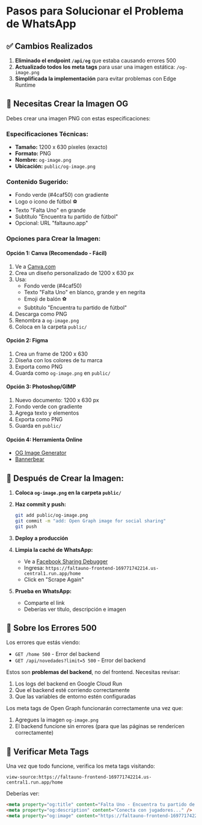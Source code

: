 # Pasos para Solucionar el Problema de WhatsApp

## ✅ Cambios Realizados

1. **Eliminado el endpoint `/api/og`** que estaba causando errores 500
2. **Actualizado todos los meta tags** para usar una imagen estática: `/og-image.png`
3. **Simplificada la implementación** para evitar problemas con Edge Runtime

## 🎨 Necesitas Crear la Imagen OG

Debes crear una imagen PNG con estas especificaciones:

### Especificaciones Técnicas:
- **Tamaño:** 1200 x 630 píxeles (exacto)
- **Formato:** PNG
- **Nombre:** `og-image.png`
- **Ubicación:** `public/og-image.png`

### Contenido Sugerido:
- Fondo verde (#4caf50) con gradiente
- Logo o icono de fútbol ⚽
- Texto "Falta Uno" en grande
- Subtítulo "Encuentra tu partido de fútbol"
- Opcional: URL "faltauno.app"

### Opciones para Crear la Imagen:

#### Opción 1: Canva (Recomendado - Fácil)
1. Ve a [Canva.com](https://www.canva.com)
2. Crea un diseño personalizado de 1200 x 630 px
3. Usa:
   - Fondo verde (#4caf50)
   - Texto "Falta Uno" en blanco, grande y en negrita
   - Emoji de balón ⚽
   - Subtítulo "Encuentra tu partido de fútbol"
4. Descarga como PNG
5. Renombra a `og-image.png`
6. Coloca en la carpeta `public/`

#### Opción 2: Figma
1. Crea un frame de 1200 x 630
2. Diseña con los colores de tu marca
3. Exporta como PNG
4. Guarda como `og-image.png` en `public/`

#### Opción 3: Photoshop/GIMP
1. Nuevo documento: 1200 x 630 px
2. Fondo verde con gradiente
3. Agrega texto y elementos
4. Exporta como PNG
5. Guarda en `public/`

#### Opción 4: Herramienta Online
- [OG Image Generator](https://og-image.vercel.app/)
- [Bannerbear](https://www.bannerbear.com/tools/open-graph-preview-tool/)

## 🚀 Después de Crear la Imagen:

1. **Coloca `og-image.png` en la carpeta `public/`**

2. **Haz commit y push:**
   ```bash
   git add public/og-image.png
   git commit -m "add: Open Graph image for social sharing"
   git push
   ```

3. **Deploy a producción**

4. **Limpia la caché de WhatsApp:**
   - Ve a [Facebook Sharing Debugger](https://developers.facebook.com/tools/debug/)
   - Ingresa: `https://faltauno-frontend-169771742214.us-central1.run.app/home`
   - Click en "Scrape Again"

5. **Prueba en WhatsApp:**
   - Comparte el link
   - Deberías ver título, descripción e imagen

## 🐛 Sobre los Errores 500

Los errores que estás viendo:
- `GET /home 500` - Error del backend
- `GET /api/novedades?limit=5 500` - Error del backend

Estos son **problemas del backend**, no del frontend. Necesitas revisar:
1. Los logs del backend en Google Cloud Run
2. Que el backend esté corriendo correctamente
3. Que las variables de entorno estén configuradas

Los meta tags de Open Graph funcionarán correctamente una vez que:
1. Agregues la imagen `og-image.png`
2. El backend funcione sin errores (para que las páginas se rendericen correctamente)

## 📝 Verificar Meta Tags

Una vez que todo funcione, verifica los meta tags visitando:
```
view-source:https://faltauno-frontend-169771742214.us-central1.run.app/home
```

Deberías ver:
```html
<meta property="og:title" content="Falta Uno - Encuentra tu partido de fútbol" />
<meta property="og:description" content="Conecta con jugadores..." />
<meta property="og:image" content="https://faltauno-frontend-169771742214.us-central1.run.app/og-image.png" />
```
